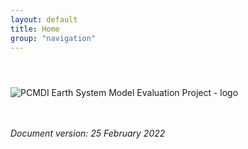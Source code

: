 ```yaml
---
layout: default
title: Home
group: "navigation"
---
```

<img src="{{site.baseurl}}/Data/media/images/220224_durack1_PCMDILogoWithText-trim-940Wpx-png8.png"
     alt="PCMDI Earth System Model Evaluation Project - logo"
     style="margin-top:3em;margin-bottom:2em;">





###### Document version: 25 February 2022
